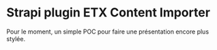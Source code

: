 # Strapi plugin ETX Content Importer

Pour le moment, un simple POC pour faire une présentation encore plus stylée.
